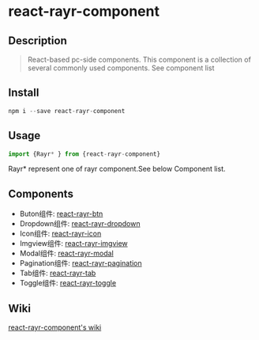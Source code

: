 # react-rayr-component

## Description

> React-based pc-side components. This component is a collection of several commonly used components. See component list

## Install

```javascript
npm i --save react-rayr-component
```

## Usage

```javascript
import {Rayr* } from {react-rayr-component}
```

Rayr* represent one of rayr component.See below Component list.

## Components

- Buton组件: [react-rayr-btn](https://github.com/rayrcoder/react-rayr-btn)
- Dropdown组件: [react-rayr-dropdown](https://github.com/rayrcoder/react-rayr-dropdown)
- Icon组件: [react-rayr-icon](https://github.com/rayrcoder/react-rayr-icon)
- Imgview组件: [react-rayr-imgview](https://github.com/rayrcoder/react-rayr-imgview)
- Modal组件: [react-rayr-modal](https://github.com/rayrcoder/react-rayr-modal)
- Pagination组件: [react-rayr-pagination](https://github.com/rayrcoder/react-rayr-pagination)
- Tab组件: [react-rayr-tab](https://github.com/rayrcoder/react-rayr-tab)
- Toggle组件: [react-rayr-toggle](https://github.com/rayrcoder/react-rayr-tab)

## Wiki

[react-rayr-component's wiki](https://github.com/rayrcoder/react-rayr-component/wiki)